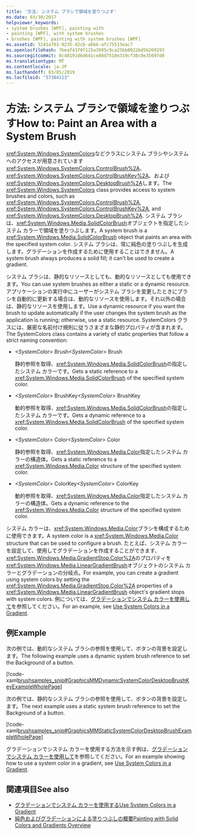 ```yaml
---
title: '方法: システム ブラシで領域を塗りつぶす'
ms.date: 03/30/2017
helpviewer_keywords:
- system brushes [WPF], painting with
- painting [WPF], with system brushes
- brushes [WPF], painting with system brushes [WPF]
ms.assetid: 5141a763-9235-42cb-a6bb-afc75513eac7
ms.openlocfilehash: 7beaf4370f115a3995c9ca23bb0022bd5b269193
ms.sourcegitcommit: 0c48191d6d641ce88d7510e319cf38c0e35697d0
ms.translationtype: MT
ms.contentlocale: ja-JP
ms.lasthandoff: 03/05/2019
ms.locfileid: "57364113"
---
```

# <a name="how-to-paint-an-area-with-a-system-brush"></a><span data-ttu-id="7dc53-102">方法: システム ブラシで領域を塗りつぶす</span><span class="sxs-lookup"><span data-stu-id="7dc53-102">How to: Paint an Area with a System Brush</span></span>
<span data-ttu-id="7dc53-103"><xref:System.Windows.SystemColors>などクラスにシステム ブラシやシステムへのアクセスが用意されています<xref:System.Windows.SystemColors.ControlBrush%2A>、 <xref:System.Windows.SystemColors.ControlBrushKey%2A>、および<xref:System.Windows.SystemColors.DesktopBrush%2A>します。</span><span class="sxs-lookup"><span data-stu-id="7dc53-103">The <xref:System.Windows.SystemColors> class provides access to system brushes and colors, such as <xref:System.Windows.SystemColors.ControlBrush%2A>, <xref:System.Windows.SystemColors.ControlBrushKey%2A>, and <xref:System.Windows.SystemColors.DesktopBrush%2A>.</span></span> <span data-ttu-id="7dc53-104">システム ブラシは、<xref:System.Windows.Media.SolidColorBrush>オブジェクトを指定したシステム カラーで領域を塗りつぶします。</span><span class="sxs-lookup"><span data-stu-id="7dc53-104">A system brush is a <xref:System.Windows.Media.SolidColorBrush> object that paints an area with the specified system color.</span></span> <span data-ttu-id="7dc53-105">システム ブラシは、常に純色の塗りつぶしを生成します。グラデーションを作成するために使用することはできません。</span><span class="sxs-lookup"><span data-stu-id="7dc53-105">A system brush always produces a solid fill; it can't be used to create a gradient.</span></span>  
  
 <span data-ttu-id="7dc53-106">システム ブラシは、静的なリソースとしても、動的なリソースとしても使用できます。</span><span class="sxs-lookup"><span data-stu-id="7dc53-106">You can use system brushes as either a static or a dynamic resource.</span></span> <span data-ttu-id="7dc53-107">アプリケーションの実行中にユーザーがシステム ブラシを変更したときにブラシを自動的に更新する場合は、動的なリソースを使用します。それ以外の場合は、静的なリソースを使用します。</span><span class="sxs-lookup"><span data-stu-id="7dc53-107">Use a dynamic resource if you want the brush to update automatically if the user changes the system brush as the application is running; otherwise, use a static resource.</span></span> <span data-ttu-id="7dc53-108">SystemColors クラスには、厳密な名前付け規則に従うさまざまな静的プロパティが含まれます。</span><span class="sxs-lookup"><span data-stu-id="7dc53-108">The SystemColors class contains a variety of static properties that follow a strict naming convention:</span></span>  
  
-   <span data-ttu-id="7dc53-109">*\<SystemColor>* Brush</span><span class="sxs-lookup"><span data-stu-id="7dc53-109">*\<SystemColor>* Brush</span></span>  
  
     <span data-ttu-id="7dc53-110">静的参照を取得、<xref:System.Windows.Media.SolidColorBrush>の指定したシステム カラーです。</span><span class="sxs-lookup"><span data-stu-id="7dc53-110">Gets a static reference to a <xref:System.Windows.Media.SolidColorBrush> of the specified system color.</span></span>  
  
-   <span data-ttu-id="7dc53-111">*\<SystemColor>* BrushKey</span><span class="sxs-lookup"><span data-stu-id="7dc53-111">*\<SystemColor>* BrushKey</span></span>  
  
     <span data-ttu-id="7dc53-112">動的参照を取得、<xref:System.Windows.Media.SolidColorBrush>の指定したシステム カラーです。</span><span class="sxs-lookup"><span data-stu-id="7dc53-112">Gets a dynamic reference to a <xref:System.Windows.Media.SolidColorBrush> of the specified system color.</span></span>  
  
-   <span data-ttu-id="7dc53-113">*\<SystemColor>* Color</span><span class="sxs-lookup"><span data-stu-id="7dc53-113">*\<SystemColor>* Color</span></span>  
  
     <span data-ttu-id="7dc53-114">静的参照を取得、<xref:System.Windows.Media.Color>指定したシステム カラーの構造体。</span><span class="sxs-lookup"><span data-stu-id="7dc53-114">Gets a static reference to a <xref:System.Windows.Media.Color> structure of the specified system color.</span></span>  
  
-   <span data-ttu-id="7dc53-115">*\<SystemColor>* ColorKey</span><span class="sxs-lookup"><span data-stu-id="7dc53-115">*\<SystemColor>* ColorKey</span></span>  
  
     <span data-ttu-id="7dc53-116">動的参照を取得、<xref:System.Windows.Media.Color>指定したシステム カラーの構造体。</span><span class="sxs-lookup"><span data-stu-id="7dc53-116">Gets a dynamic reference to the <xref:System.Windows.Media.Color> structure of the specified system color.</span></span>  
  
 <span data-ttu-id="7dc53-117">システム カラーは、<xref:System.Windows.Media.Color>ブラシを構成するために使用できます。</span><span class="sxs-lookup"><span data-stu-id="7dc53-117">A system color is a <xref:System.Windows.Media.Color> structure that can be used to configure a brush.</span></span> <span data-ttu-id="7dc53-118">たとえば、システム カラーを設定して、使用してグラデーションを作成することができます、<xref:System.Windows.Media.GradientStop.Color%2A>のプロパティを<xref:System.Windows.Media.LinearGradientBrush>オブジェクトのシステム カラーとグラデーションの分岐点。</span><span class="sxs-lookup"><span data-stu-id="7dc53-118">For example, you can create a gradient using system colors by setting the <xref:System.Windows.Media.GradientStop.Color%2A> properties of a <xref:System.Windows.Media.LinearGradientBrush> object's gradient stops with system colors.</span></span> <span data-ttu-id="7dc53-119">例については、[グラデーションでシステム カラーを使用して](how-to-use-system-colors-in-a-gradient.md)を参照してください。</span><span class="sxs-lookup"><span data-stu-id="7dc53-119">For an example, see [Use System Colors in a Gradient](how-to-use-system-colors-in-a-gradient.md).</span></span>  
  
## <a name="example"></a><span data-ttu-id="7dc53-120">例</span><span class="sxs-lookup"><span data-stu-id="7dc53-120">Example</span></span>  
 <span data-ttu-id="7dc53-121">次の例では、動的なシステム ブラシの参照を使用して、ボタンの背景を設定します。</span><span class="sxs-lookup"><span data-stu-id="7dc53-121">The following example uses a dynamic system brush reference to set the Background of a button.</span></span>  
  
 [!code-xaml[brushsamples_snip#GraphicsMMDynamicSystemColorDesktopBrushKeyExampleWholePage](~/samples/snippets/csharp/VS_Snippets_Wpf/brushsamples_snip/CS/DynamicSystemBrushExample.xaml#graphicsmmdynamicsystemcolordesktopbrushkeyexamplewholepage)]  
  
 <span data-ttu-id="7dc53-122">次の例では、静的なシステム ブラシの参照を使用して、ボタンの背景を設定します。</span><span class="sxs-lookup"><span data-stu-id="7dc53-122">The next example uses a static system brush reference to set the Background of a button.</span></span>  
  
 [!code-xaml[brushsamples_snip#GraphicsMMStaticSystemColorDesktopBrushExampleWholePage](~/samples/snippets/csharp/VS_Snippets_Wpf/brushsamples_snip/CS/StaticSystemBrushExample.xaml#graphicsmmstaticsystemcolordesktopbrushexamplewholepage)]  
  
 <span data-ttu-id="7dc53-123">グラデーションでシステム カラーを使用する方法を示す例は、[グラデーションでシステム カラーを使用して](how-to-use-system-colors-in-a-gradient.md)を参照してください。</span><span class="sxs-lookup"><span data-stu-id="7dc53-123">For an example showing how to use a system color in a gradient, see [Use System Colors in a Gradient](how-to-use-system-colors-in-a-gradient.md).</span></span>  
  
## <a name="see-also"></a><span data-ttu-id="7dc53-124">関連項目</span><span class="sxs-lookup"><span data-stu-id="7dc53-124">See also</span></span>
- [<span data-ttu-id="7dc53-125">グラデーションでシステム カラーを使用する</span><span class="sxs-lookup"><span data-stu-id="7dc53-125">Use System Colors in a Gradient</span></span>](how-to-use-system-colors-in-a-gradient.md)
- [<span data-ttu-id="7dc53-126">純色およびグラデーションによる塗りつぶしの概要</span><span class="sxs-lookup"><span data-stu-id="7dc53-126">Painting with Solid Colors and Gradients Overview</span></span>](painting-with-solid-colors-and-gradients-overview.md)

